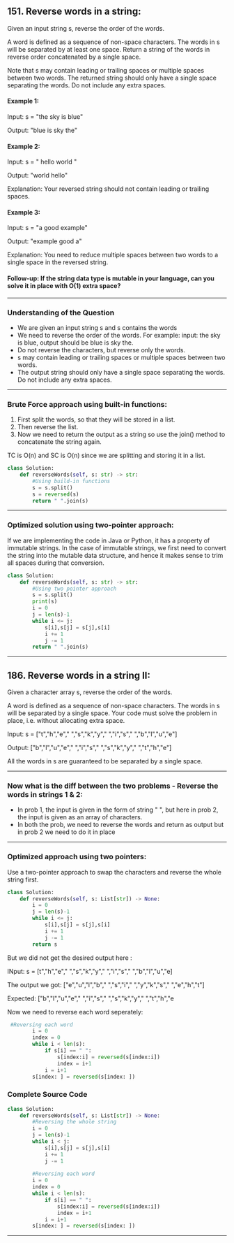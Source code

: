 ## 151. Reverse words in a string:

Given an input string s, reverse the order of the words.

A word is defined as a sequence of non-space characters. The words in s will be separated by at least one space. Return a string of the words in reverse order concatenated 
by a single space.

Note that s may contain leading or trailing spaces or multiple spaces between two words. The returned string should only have a single space separating the words. 
Do not include any extra spaces.

#### Example 1:

Input: s = "the sky is blue"

Output: "blue is sky the"

#### Example 2:

Input: s = "  hello world  "

Output: "world hello"

Explanation: Your reversed string should not contain leading or trailing spaces.

#### Example 3:

Input: s = "a good   example"

Output: "example good a"

Explanation: You need to reduce multiple spaces between two words to a single space in the reversed string.

#### Follow-up: If the string data type is mutable in your language, can you solve it in place with O(1) extra space?
______________________________________________________________________________________________________________________________________

### Understanding of the Question

* We are given an input string s and s contains the words
* We need to reverse the order of the words. For example: input: the sky is blue, output should be blue is sky the.
* Do not reverse the characters, but reverse only the words.
* s may contain leading or trailing spaces or multiple spaces between two words.
* The output string should only have a single space separating the words. Do not include any extra spaces.
_______________________________________________________________________________________________________________________________________

### Brute Force approach using built-in functions:

1. First split the words, so that they will be stored in a list. 
2. Then reverse the list.
3. Now we need to return the output as a string so use the join() method to concatenate the string again.

TC is O(n) and SC is O(n) since we are splitting and storing it in a list.

```python
class Solution:
    def reverseWords(self, s: str) -> str:
        #Using build-in functions
        s = s.split()
        s = reversed(s)        
        return " ".join(s)
```
____________________________________________________________________________________________________________________________________________

### Optimized solution using two-pointer approach:

If we are implementing the code in Java or Python, it has a property of immutable strings. In the case of immutable strings, we first need to convert the string into
the mutable data structure, and hence it makes sense to trim all spaces during that conversion.

```python
class Solution:
    def reverseWords(self, s: str) -> str:
        #Using two pointer approach
        s = s.split()
        print(s)
        i = 0
        j = len(s)-1
        while i <= j:
            s[i],s[j] = s[j],s[i]
            i += 1
            j -= 1
        return " ".join(s)
```
___________________________________________________________________________________________________________________________________________________


## 186. Reverse words in a string II:

Given a character array s, reverse the order of the words.

A word is defined as a sequence of non-space characters. The words in s will be separated by a single space. Your code must solve the problem in place, i.e. without allocating extra space.

Input: s = ["t","h","e"," ","s","k","y"," ","i","s"," ","b","l","u","e"]

Output: ["b","l","u","e"," ","i","s"," ","s","k","y"," ","t","h","e"]

All the words in s are guaranteed to be separated by a single space.
______________________________________________________________________________________________________________________________________________________

### Now what is the diff between the two problems - Reverse the words in strings 1 & 2:

* In prob 1, the input is given in the form of string " ", but here in prob 2, the input is given as an array of characters.
* In both the prob, we need to reverse the words and return as output but in prob 2 we need to do it in place

__________________________________________________________________________________________________________________________________________________________

### Optimized approach using two pointers:

Use a two-pointer approach to swap the characters and reverse the whole string first.

```python
class Solution:
    def reverseWords(self, s: List[str]) -> None:
        i = 0
        j = len(s)-1
        while i <= j:
            s[i],s[j] = s[j],s[i]
            i += 1
            j -= 1
        return s
```

But we did not get the desired output here :

INput: s = [t","h","e"," ","s","k","y"," ","i","s"," ","b","l","u","e]

The output we got: ["e","u","l","b"," ","s","i"," ","y","k","s"," ","e","h","t"]

Expected: ["b","l","u","e"," ","i","s"," ","s","k","y"," ","t","h","e


Now we need to reverse each word seperately:

```python
 #Reversing each word
        i = 0
        index = 0
        while i < len(s):
            if s[i] == " ":
                s[index:i] = reversed(s[index:i])
                index = i+1
            i = i+1
        s[index: ] = reversed(s[index: ])
```

### Complete Source Code

```python
class Solution:
    def reverseWords(self, s: List[str]) -> None:
        #Reversing the whole string
        i = 0
        j = len(s)-1
        while i < j:
            s[i],s[j] = s[j],s[i]
            i += 1
            j -= 1
        
        #Reversing each word
        i = 0
        index = 0
        while i < len(s):
            if s[i] == " ":
                s[index:i] = reversed(s[index:i])
                index = i+1
            i = i+1
        s[index: ] = reversed(s[index: ])

```

________________________________________________________________________________________________________________________________
